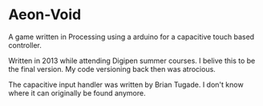 # Aeon-Void
A game written in Processing using a arduino for a capacitive touch based controller.

Written in 2013 while attending Digipen summer courses. I belive this to be the final version. My code versioning back then was atrocious.

The capacitive input handler was written by Brian Tugade. I don't know where it can originally be found anymore.
